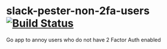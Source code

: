 # slack-pester-non-2fa-users [![Build Status](https://api.travis-ci.org/IBM-Bluemix/slack-pester-non-2fa-users.svg)](https://travis-ci.org/IBM-Bluemix/slack-pester-non-2fa-users)

Go app to annoy users who do not have 2 Factor Auth enabled
